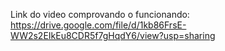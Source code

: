 Link do video comprovando o funcionando: https://drive.google.com/file/d/1kb86FrsE-WW2s2EIkEu8CDR5f7gHqdY6/view?usp=sharing
